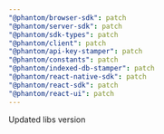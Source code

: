 ```yaml
---
"@phantom/browser-sdk": patch
"@phantom/server-sdk": patch
"@phantom/sdk-types": patch
"@phantom/client": patch
"@phantom/api-key-stamper": patch
"@phantom/constants": patch
"@phantom/indexed-db-stamper": patch
"@phantom/react-native-sdk": patch
"@phantom/react-sdk": patch
"@phantom/react-ui": patch
---
```


Updated libs version
